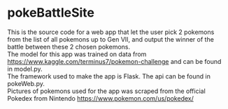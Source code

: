 # pokeBattleSite

This is the source code for a web app that let the user pick 2 pokemons from the list of all pokemons up to Gen VII, and output the winner of the battle between these 2 chosen pokemons.<br/>
The model for this app was trained on data from https://www.kaggle.com/terminus7/pokemon-challenge and can be found in model.py. <br/>
The framework used to make the app is Flask. The api can be found in pokeWeb.py. <br/>
Pictures of pokemons used for the app was scraped from the official Pokedex from Nintendo https://www.pokemon.com/us/pokedex/
